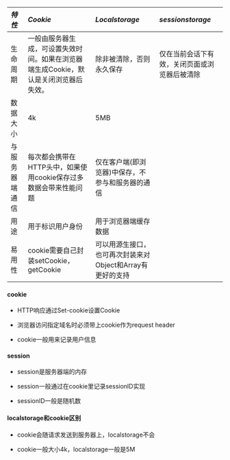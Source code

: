 | _特性_ | _Cookie_ | _Localstorage_ | _sessionstorage_ |
| :--- | :--- | :--- | :--- |
| 生命周期 | 一般由服务器生成，可设置失效时间。如果在浏览器端生成Cookie，默认是关闭浏览器后失效。 | 除非被清除，否则永久保存 | 仅在当前会话下有效，关闭页面或浏览器后被清除 |
| 数据大小 | 4k | 5MB |  |
| 与服务器端通信 | 每次都会携带在HTTP头中，如果使用cookie保存过多数据会带来性能问题 | 仅在客户端\(即浏览器\)中保存，不参与和服务器的通信 |  |
| 用途 | 用于标识用户身份 | 用于浏览器端缓存数据 |  |
| 易用性 | cookie需要自己封装setCookie，getCookie | 可以用源生接口，也可再次封装来对Object和Array有更好的支持 |  |

#### cookie

* HTTP响应通过Set-cookie设置Cookie

* 浏览器访问指定域名时必须带上cookie作为request header

* cookie一般用来记录用户信息

#### session

* session是服务器端的内存

* session一般通过在cookie里记录sessionID实现

* sessionID一般是随机数

#### localstorage和cookie区别

* cookie会随请求发送到服务器上，localstorage不会

* cookie一般大小4k，localstorage一般是5M



